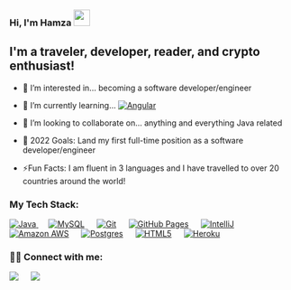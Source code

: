### Hi, I'm Hamza <img src="https://github.com/TheDudeThatCode/TheDudeThatCode/blob/master/Assets/Hi.gif" width="29px">
<p align="center"> 
 
 
## I'm a traveler, developer, reader, and crypto enthusiast!
- 👀 I’m interested in... becoming a software developer/engineer
- 🌱 I’m currently learning... <a href="https://angular.io"><img alt="Angular" src="https://img.shields.io/badge/AngularJS-E23237?style=for-the-badge&logo=angularjs&logoColor=whit"></a>

- 👯 I’m looking to collaborate on... anything and everything Java related
- 🔭 2022 Goals: Land my first full-time position as a software developer/engineer
- ⚡Fun Facts: I am fluent in 3 languages and I have travelled to over 20 countries around the world!
 
### My Tech Stack:
 
 <a href="https://www.java.com/en/">
    <img alt="Java" src="https://img.shields.io/badge/Java-ED8B00?style=for-the-badge&logo=java&logoColor=white"/>
  </a>
  &emsp;
  <a href="https://www.mysql.com/"><img alt="MySQL" src="https://img.shields.io/badge/MySQL-025c88?style=for-the-badge&logo=mysql&logoColor=white"></a>
  &emsp;
  <a href="#"><img alt="Git" src="https://img.shields.io/badge/Git-F05032?style=for-the-badge&logo=git&logoColor=white"></a>
  &emsp;
  <a href="https://www.github.com"><img alt="GitHub Pages" src="https://img.shields.io/badge/GitHub-100000?style=for-the-badge&logo=github&logoColor=white"></a>
  &emsp;
  <a href="https://www.jetbrains.com/idea/"><img alt="IntelliJ" src="https://img.shields.io/badge/IntelliJ-9e04b8?style=for-the-badge&logo=intellijidea&logoColor=white"></a>
  &emsp;
 <a href="https://aws.amazon.com/"><img alt="Amazon AWS" src="https://img.shields.io/badge/Amazon_AWS-232F3E?style=for-the-badge&logo=amazon-aws&logoColor=white"></a>
  &emsp;
 <a href="https://www.postgresql.org/"><img alt="Postgres" src="https://img.shields.io/badge/PostgreSQL-316192?style=for-the-badge&logo=postgresql&logoColor=white"></a>
  &emsp;
  <a href="https://en.wikipedia.org/wiki/HTML5"><img alt="HTML5" src="https://img.shields.io/badge/HTML5-000000?style=for-the-badge&logo=html5&logoColor=white"></a>
  &emsp;
  <a href="https://www.heroku.com/"><img alt="Heroku" src="https://img.shields.io/badge/Heroku-430098?style=for-the-badge&logo=heroku&logoColor=white"></a>
  &emsp;
 
 
 

 ### 🤝🏻 Connect with me:

 <a target="_blank" href="https://www.linkedin.com/in/hamzamali8/"><img src="https://img.shields.io/badge/-LinkedIn-0077B5?style=for-the-badge&logo=Linkedin&logoColor=white"></img></a>
&emsp;
<a target="_blank" href="mailto:hamzamalimaad@gmail.com">
 <img src="https://img.shields.io/badge/-Gmail-D14836?style=for-the-badge&logo=Gmail&logoColor=white"></img></a>
&emsp;



<!---
HamzaAli8/HamzaALi8 ✨ special ✨ repository because its `README.md` (this file) appears on your GitHub profile.
You can click the Preview link to take a look at your changes.
--->
